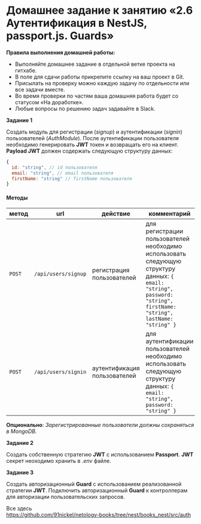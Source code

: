 # Домашнее задание к занятию «2.6 Аутентификация в NestJS, passport.js. Guards»

**Правила выполнения домашней работы:**
* Выполняйте домашнее задание в отдельной ветке проекта на гитхабе.
* В поле для сдачи работы прикрепите ссылку на ваш проект в Git.
* Присылать на проверку можно каждую задачу по отдельности или все задачи вместе.
* Во время проверки по частям ваша домашняя работа будет со статусом «На доработке».
* Любые вопросы по решению задач задавайте в Slack.

**Задание 1**

Создать модуль для регистрации (*signup*) и аутентификации (*signin*) пользователей (*AuthModule*).
После аутентификации пользователя необходимо генерировать **JWT** токен и возвращать его на клиент.
**Payload JWT** должен содержать следующую структуру данных:
```javascript
{
  id: "string", // id пользователя
  email: "string", // email пользователя
  firstName: "string" // firstName пользователя
}
``` 

#### Методы
метод | url | действие | комментарий
--- | --- | ---  | ---
`POST` | `/api/users/signup` | регистрация пользователей | для регистрации пользователей необходимо использовать следующую структуру данных: ``{ email: "string", password: "string", firstName: "string", lastName: "string" }``
`POST` | `/api/users/signin` | аутентификация пользователей | для аутентификации пользователей необходимо использовать следующую структуру данных: ``{ email: "string", password: "string" }``

**Опционально**: *Зарегистрированные пользователи должны сохраняться в MongoDB.*

**Задание 2**

Создать собственную стратегию **JWT** с использованием **Passport**. **JWT** секрет неоходимо хранить в *.env* файле.

**Задание 3**

Создать авторизационный **Guard** с использованием реализованной стратегии **JWT**.
Подключить авторизационный **Guard** к контроллерам для авторизации пользовательских запросов.

Все здесь  
https://github.com/91nickel/netology-books/tree/nest/books_nest/src/auth
